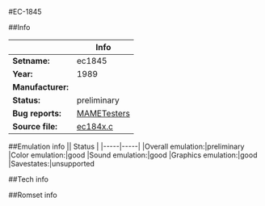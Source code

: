 #EC-1845

##Info

||Info|
|-----|-----|
|**Setname:**|ec1845
|**Year:**|1989
|**Manufacturer:**|<unknown>
|**Status:**|preliminary
|**Bug reports:**|[MAMETesters](http://mametesters.org/view_all_set.php?type=1&temporary=y&search=ec184x.c)
|**Source file:**|[ec184x.c](https://github.com/mamedev/mame/blob/master/src/mess/drivers/ec184x.c)

##Emulation info
|| Status |
|-----|-----|
|Overall emulation:|preliminary
|Color emulation:|good
|Sound emulation:|good
|Graphics emulation:|good
|Savestates:|unsupported

##Tech info

##Romset info

<!--- START OF EDITED COMMENT DO NOT TOUCH TEXT ABOVE-->
